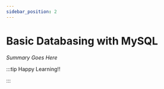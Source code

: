 ```yaml
---
sidebar_position: 2
---
```


# Basic Databasing with MySQL

_Summary Goes Here_

:::tip Happy Learning!!

<QuestButton text="Go To Quest" />

:::


